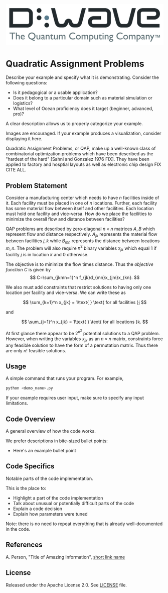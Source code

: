 ![D-Wave Logo](dwave_logo.png)

# Quadratic Assignment Problems

Describe your example and specify what it is demonstrating. Consider the
following questions:

* Is it pedagogical or a usable application?
* Does it belong to a particular domain such as material simulation or logistics? 
* What level of Ocean proficiency does it target (beginner, advanced, pro)? 

A clear description allows us to properly categorize your example.

Images are encouraged. If your example produces a visualization, consider
displaying it here.

Quadratic Assignment Problems, or QAP, make up a well-known class of combinatorial optimization problems which have been described as the "hardest of the hard" [Sahni and Gonzalez 1976 FIX]. They have been applied to factory and hosptial layouts as well as electronic chip design FIX CITE ALL.

## Problem Statement
Consider a manufacturing center which needs to have $n$ facilities inside of it. Each facility must be placed in one of $n$ locations. Further, each facility has some material flow between itself and other facilities. Each location must hold one facility and vice-versa. How do we place the facilities to minimize the overall flow and distance between facilities? 

QAP problems are described by zero-diagonal $n\times n$ matrices $A,B$ which represent flow and distance respectively. $A_{jk}$ represents the material flow between facilities $j,k$ while $B_{mn}$ represents the distance between locations $m,n$. The problem will also require $n^2$ binary variables $x_{jk}$ which equal $1$ if facility $j$ is in location $k$ and $0$ otherwise.

The objective is to minimize the flow times distance. Thus the *objective function* $C$ is given by
$$
C=\sum_{jkmn=1}^n f_{jk}d_{mn}x_{jm}x_{kn}.
$$

We also must add constraints that restrict solutions to having only one location per facility and vice-versa. We can write these as

$$
\sum_{k=1}^n x_{jk} = 1\text{ } \text{     for all facilities }j
$$

and

$$
\sum_{j=1}^n x_{jk} = 1\text{ } \text{     for all locations }k.
$$

At first glance there appear to be $2^{n^2}$ potential solutions to a QAP problem. However, when writing the variables $x_{jk}$ as an $n \times n$ matrix, constraints force any feasible solution to have the form of a permutation matrix. Thus there are only $n!$ feasible solutions.


## Usage

A simple command that runs your program. For example,

```bash
python <demo_name>.py
```

If your example requires user input, make sure to specify any input limitations.

## Code Overview

A general overview of how the code works.

We prefer descriptions in bite-sized bullet points:

* Here's an example bullet point

## Code Specifics

Notable parts of the code implementation.

This is the place to:

* Highlight a part of the code implementation
* Talk about unusual or potentially difficult parts of the code
* Explain a code decision
* Explain how parameters were tuned

Note: there is no need to repeat everything that is already well-documented in
the code.

## References

A. Person, "Title of Amazing Information", [short link
name](https://example.com/)

## License

Released under the Apache License 2.0. See [LICENSE](LICENSE) file.
